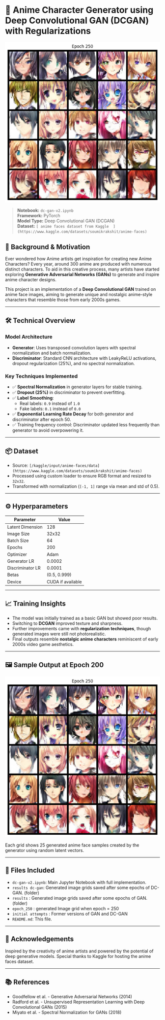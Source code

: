 
# 🎨 Anime Character Generator using Deep Convolutional GAN (DCGAN) with Regularizations

![Epoch Sample](epoch_250.png)

> **Notebook:** `dc-gan-v2.ipynb`  
> **Framework:** PyTorch  
> **Model Type:** Deep Convolutional GAN (DCGAN)  
> **Dataset:** `[ anime faces dataset from Kaggle  ](https://www.kaggle.com/datasets/soumikrakshit/anime-faces)`

## 🧠 Background & Motivation

Ever wondered how Anime artists get inspiration for creating new Anime Characters? Every year, around 300 anime are produced with numerous distinct characters. To aid in this creative process, many artists have started exploring **Generative Adversarial Networks (GANs)** to generate and inspire anime character designs.

This project is an implementation of a **Deep Convolutional GAN** trained on anime face images, aiming to generate unique and nostalgic anime-style characters that resemble those from early 2000s games.

---

## 🛠️ Technical Overview

### Model Architecture
- **Generator**: Uses transposed convolution layers with spectral normalization and batch normalization.
- **Discriminator**: Standard CNN architecture with LeakyReLU activations, dropout regularization (25%), and no spectral normalization.

### Key Techniques Implemented
- ✅ **Spectral Normalization** in generator layers for stable training.
- ✅ **Dropout (25%)** in discriminator to prevent overfitting.
- ✅ **Label Smoothing**:
  - Real labels: `0.9` instead of `1.0`
  - Fake labels: `0.1` instead of `0.0`
- ✅ **Exponential Learning Rate Decay** for both generator and discriminator after epoch 50.
- ✅ Training frequency control: Discriminator updated less frequently than generator to avoid overpowering it.

---

## 📦 Dataset

- Source: `[/kaggle/input/anime-faces/data](https://www.kaggle.com/datasets/soumikrakshit/anime-faces)`
- Processed using custom loader to ensure RGB format and resized to `32x32`.
- Transformed with normalization (`[-1, 1]` range via mean and std of 0.5).

---

## ⚙️ Hyperparameters

| Parameter           | Value             |
|---------------------|-------------------|
| Latent Dimension     | 128               |
| Image Size           | 32x32             |
| Batch Size           | 64                |
| Epochs               | 200               |
| Optimizer            | Adam              |
| Generator LR         | 0.0002            |
| Discriminator LR     | 0.0001            |
| Betas                | (0.5, 0.999)      |
| Device               | CUDA if available |

---

## 📈 Training Insights

- The model was initially trained as a basic GAN but showed poor results.
- Switching to **DCGAN** improved texture and sharpness.
- Further improvements came with **regularization techniques**, though generated images were still not photorealistic.
- Final outputs resemble **nostalgic anime characters** reminiscent of early 2000s video game aesthetics.

---

## 🖼️ Sample Output at Epoch 200

![Generated Samples](epoch_250.png)

Each grid shows 25 generated anime face samples created by the generator using random latent vectors.

---

## 📁 Files Included

- `dc-gan-v2.ipynb`: Main Jupyter Notebook with full implementation.
- `results dc-gan`: Generated image grids saved after some epochs of DC-GAN. (folder)
- `results` : Generated image grids saved after some epochs of GAN. (folder)
- `epoch_250` : generated Image grid when epoch = 250
- `initial attempts` : Former versions of GAN and DC-GAN
- `README.md`: This file.

---


## 💬 Acknowledgements

Inspired by the creativity of anime artists and powered by the potential of deep generative models. Special thanks to Kaggle for hosting the anime faces dataset.

---

## 📚 References

- Goodfellow et al. - Generative Adversarial Networks (2014)
- Radford et al. - Unsupervised Representation Learning with Deep Convolutional GANs (2015)
- Miyato et al. - Spectral Normalization for GANs (2018)


